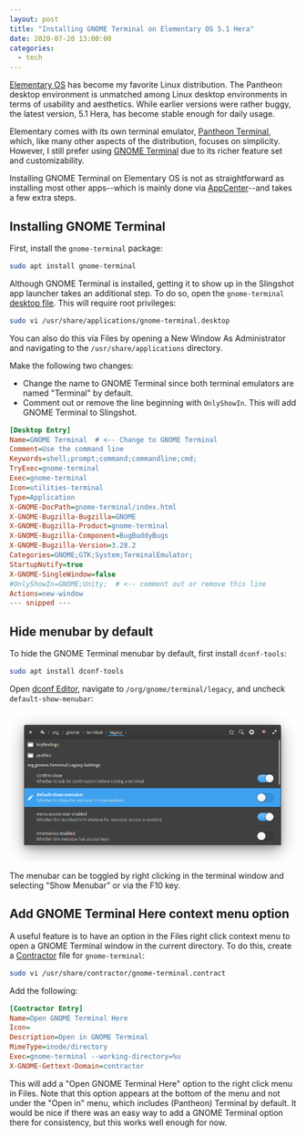 ```yaml
---
layout: post
title: "Installing GNOME Terminal on Elementary OS 5.1 Hera"
date: 2020-07-20 13:00:00
categories:
  - tech
---
```


[Elementary OS][elementary-os] has become my favorite Linux distribution. The
Pantheon desktop environment is unmatched among Linux desktop environments in
terms of usability and aesthetics. While earlier versions were rather buggy, the
latest version, 5.1 Hera, has become stable enough for daily usage.

[elementary-os]: https://elementary.io

Elementary comes with its own terminal emulator, [Pantheon
Terminal][pantheon-terminal], which, like many other aspects of the
distribution, focuses on simplicity. However, I still prefer using [GNOME
Terminal][gnome-terminal] due to its richer feature set and customizability.

[pantheon-terminal]: https://github.com/elementary/terminal
[gnome-terminal]: https://help.gnome.org/users/gnome-terminal/stable/

Installing GNOME Terminal on Elementary OS is not as straightforward as
installing most other apps--which is mainly done via [AppCenter][appcenter]--and
takes a few extra steps.

[appcenter]: https://appcenter.elementary.io/

## Installing GNOME Terminal

First, install the `gnome-terminal` package:

```sh
sudo apt install gnome-terminal
```

Although GNOME Terminal is installed, getting it to show up in the Slingshot
app launcher takes an additional step. To do so, open the `gnome-terminal`
[desktop file][desktop-file]. This will require root privileges:

[desktop-file]: https://developer.gnome.org/integration-guide/stable/desktop-files.html.en

```sh
sudo vi /usr/share/applications/gnome-terminal.desktop
```

You can also do this via Files by opening a New Window As Administrator and
navigating to the `/usr/share/applications` directory.

Make the following two changes:

* Change the name to GNOME Terminal since both terminal emulators are named
  "Terminal" by default.
* Comment out or remove the line beginning with `OnlyShowIn`. This will add
  GNOME Terminal to Slingshot.

```ini
[Desktop Entry]
Name=GNOME Terminal  # <-- Change to GNOME Terminal
Comment=Use the command line
Keywords=shell;prompt;command;commandline;cmd;
TryExec=gnome-terminal
Exec=gnome-terminal
Icon=utilities-terminal
Type=Application
X-GNOME-DocPath=gnome-terminal/index.html
X-GNOME-Bugzilla-Bugzilla=GNOME
X-GNOME-Bugzilla-Product=gnome-terminal
X-GNOME-Bugzilla-Component=BugBuddyBugs
X-GNOME-Bugzilla-Version=3.28.2
Categories=GNOME;GTK;System;TerminalEmulator;
StartupNotify=true
X-GNOME-SingleWindow=false
#OnlyShowIn=GNOME;Unity;  # <-- comment out or remove this line
Actions=new-window
--- snipped ---
```

## Hide menubar by default

To hide the GNOME Terminal menubar by default, first install `dconf-tools`:

```sh
sudo apt install dconf-tools
```

Open [dconf Editor][dconf-editor], navigate to `/org/gnome/terminal/legacy`, and
uncheck `default-show-menubar`:

[dconf-editor]: https://wiki.gnome.org/Apps/DconfEditor

<img src="/assets/img/gnome-terminal-dconf.png" class="img-responsive"
    alt="Uncheck default-show-menubar for GNOME Terminal in dconf-settings">

The menubar can be toggled by right clicking in the terminal window and
selecting "Show Menubar" or via the F10 key.

## Add GNOME Terminal Here context menu option

A useful feature is to have an option in the Files right click context menu to
open a GNOME Terminal window in the current directory. To do this, create a
[Contractor][contractor] file for `gnome-terminal`:

[contractor]: https://github.com/elementary/contractor

```sh
sudo vi /usr/share/contractor/gnome-terminal.contract
```

Add the following:

```ini
[Contractor Entry]
Name=Open GNOME Terminal Here
Icon=
Description=Open in GNOME Terminal
MimeType=inode/directory
Exec=gnome-terminal --working-directory=%u
X-GNOME-Gettext-Domain=contractor
```

This will add a "Open GNOME Terminal Here" option to the right click menu
in Files. Note that this option appears at the bottom of the menu and not
under the "Open in" menu, which includes (Pantheon) Terminal by default. It
would be nice if there was an easy way to add a GNOME Terminal option there
for consistency, but this works well enough for now.

